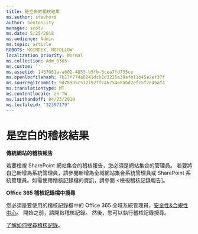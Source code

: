 ```yaml
---
title: 是空白的稽核結果
ms.author: stevhord
author: bentoncity
manager: scotv
ms.date: 5/25/2018
ms.audience: Admin
ms.topic: article
ROBOTS: NOINDEX, NOFOLLOW
localization_priority: Normal
ms.collection: Adm_O365
ms.custom: ''
ms.assetid: 1437061a-a602-4853-b5fb-3cea7fd735ce
ms.openlocfilehash: 7b17f774e0241dcb1d3226a39afb11b45a2ef37f
ms.sourcegitcommit: 9d78905c512192ffc4675468abd2efc5f2e4baf4
ms.translationtype: MT
ms.contentlocale: zh-TW
ms.lasthandoff: 04/23/2019
ms.locfileid: "32397179"
---
```

# <a name="auditing-results-are-blank"></a>是空白的稽核結果

 **傳統網站的稽核報告**
  
若要檢視 SharePoint 網站集合的稽核報告，您必須是網站集合的管理員。 若要將自己新增為系統管理員，請參閱<b0>新增為全域網站集合系統管理員或 SharePoint 系統管理員</b0>。如需使用稽核記錄檔的資訊，請參閱 <<c1>檢視稽核記錄報告]。 
  
 **Office 365 稽核記錄檔中搜尋**
  
您必須是要使用的稽核記錄檔中的 Office 365 全域系統管理員，[安全性&amp;合規性中心](https://protection.office.com)。 開始之前，請開啟稽核記錄。 然後，您可以執行稽核記錄搜尋。 
  
[了解如何搜尋稽核記錄](https://go.microsoft.com/fwlink/?linkid=708432)。
  

